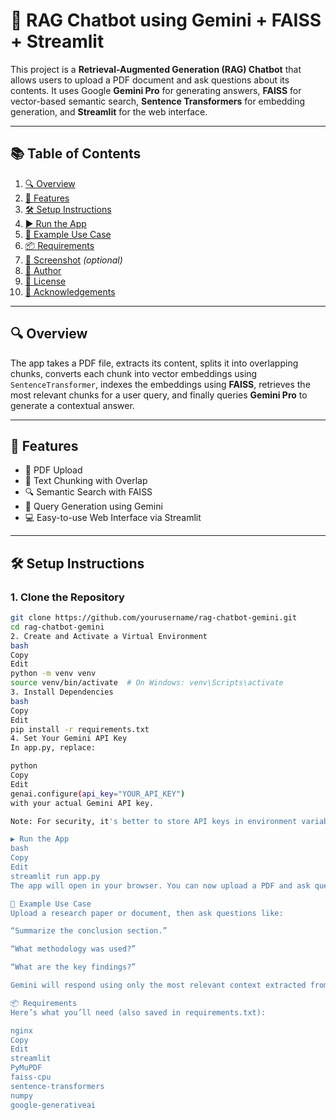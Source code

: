 # 🤖 RAG Chatbot using Gemini + FAISS + Streamlit

This project is a **Retrieval-Augmented Generation (RAG) Chatbot** that allows users to upload a PDF document and ask questions about its contents. It uses Google **Gemini Pro** for generating answers, **FAISS** for vector-based semantic search, **Sentence Transformers** for embedding generation, and **Streamlit** for the web interface.

---

## 📚 Table of Contents

1. [🔍 Overview](#-overview)  
2. [🚀 Features](#-features)  
3. [🛠️ Setup Instructions](#️-setup-instructions)  
4. [▶️ Run the App](#️-run-the-app)  
5. [🧾 Example Use Case](#-example-use-case)  
6. [📦 Requirements](#-requirements)  
7. [📸 Screenshot](#-screenshot) *(optional)*  
8. [🙋 Author](#-author)  
9. [📜 License](#-license)  
10. [🙌 Acknowledgements](#-acknowledgements)  

---

## 🔍 Overview

The app takes a PDF file, extracts its content, splits it into overlapping chunks, converts each chunk into vector embeddings using `SentenceTransformer`, indexes the embeddings using **FAISS**, retrieves the most relevant chunks for a user query, and finally queries **Gemini Pro** to generate a contextual answer.

---

## 🚀 Features

- 📄 PDF Upload
- 🧠 Text Chunking with Overlap
- 🔍 Semantic Search with FAISS
- 🤖 Query Generation using Gemini
- 💻 Easy-to-use Web Interface via Streamlit

---

## 🛠️ Setup Instructions

### 1. Clone the Repository
```bash
git clone https://github.com/yourusername/rag-chatbot-gemini.git
cd rag-chatbot-gemini
2. Create and Activate a Virtual Environment
bash
Copy
Edit
python -m venv venv
source venv/bin/activate  # On Windows: venv\Scripts\activate
3. Install Dependencies
bash
Copy
Edit
pip install -r requirements.txt
4. Set Your Gemini API Key
In app.py, replace:

python
Copy
Edit
genai.configure(api_key="YOUR_API_KEY")
with your actual Gemini API key.

Note: For security, it's better to store API keys in environment variables in production.

▶️ Run the App
bash
Copy
Edit
streamlit run app.py
The app will open in your browser. You can now upload a PDF and ask questions based on its content.

🧾 Example Use Case
Upload a research paper or document, then ask questions like:

“Summarize the conclusion section.”

“What methodology was used?”

“What are the key findings?”

Gemini will respond using only the most relevant context extracted from your document.

📦 Requirements
Here’s what you’ll need (also saved in requirements.txt):

nginx
Copy
Edit
streamlit
PyMuPDF
faiss-cpu
sentence-transformers
numpy
google-generativeai
